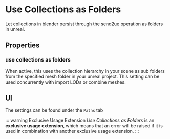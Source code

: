 # Use Collections as Folders
Let collections in blender persist through the send2ue operation as folders in unreal.

## Properties
### use collections as folders
When active, this uses the collection hierarchy in your scene as sub folders from the specified mesh folder in your unreal project. This setting can be used concurrently with import LODs or combine meshes.

## UI
The settings can be found under the `Paths` tab

::: warning Exclusive Usage Extension
_Use Collections as Folders_ is an **exclusive usage extension**, which means that an error will be raised if it is used in combination with another exclusive usage extension.
:::
